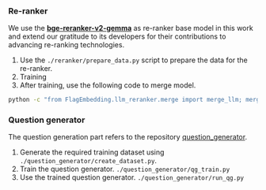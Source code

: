 ### Re-ranker
We use the [**bge-reranker-v2-gemma**](https://huggingface.co/BAAI/bge-reranker-v2-gemma) as re-ranker base model in this work and extend our gratitude to its developers for their contributions to advancing re-ranking technologies.
1. Use the `./reranker/prepare_data.py` script to prepare the data for the re-ranker.
2. Training
3. After training, use the following code to merge model.
```bash
python -c "from FlagEmbedding.llm_reranker.merge import merge_llm; merge_llm('BAAI/bge-reranker-v2-gemma', model_dir, target_dir)"
```



### Question generator
The question generation part refers to the repository [question_generator](https://github.com/AMontgomerie/question_generator).

1. Generate the required training dataset using `./question_generator/create_dataset.py`.
2. Train the question generator. `./question_generator/qg_train.py`
3. Use the trained question generator. `./question_generator/run_qg.py`